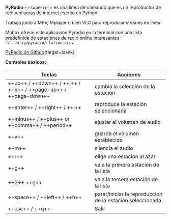 <div class="gal1">
    <a href="../../img/PyRadio.jpg" title="PyRadio - command line internet radio player"><img src="../../img/PyRadio.jpg" alt="" /></a>
</div>

**PyRadio** ++super+r++  es una línea de comando que es un reproductor de radioemisoras de internet escrito en Python.


Trabaja junto a MPV, Mplayer o bien  VLC para reproducir streams en línea.

Mabox ofrece este aplicacion Pyradio en la terminal con una lista predefinida de estaciones de radio online interesantes `~/.config/pyradio/stations.csv`

[PyRadio on Github](https://github.com/coderholic/pyradio){target=blank}

**Controles básicos:**

|Teclas	|Acciones|
|--|--|
|++up++ / ++down++ / ++j++ / ++k++ / ++page-up++ / ++page-down++ |	cambia la selección de la estación|
|++enter++ / ++right++ / ++l++	|reproduce la estación seleccionada|
|++minus++ / ++plus++ or ++comma++ / ++period++ |	ajustar el volumen de audio|
|++v++	|guarda el volumen establecido|
|++m++	|silencia el audio|
|++r++ |	elige una estacion al azar|
|++g++	| va a la primera estación de la lista|
|++3++ ++g++	|va  a la tercera estación de la lista|
|++space++ / ++left++ / ++h++ |	parar/iniciar la reproducción de la estación seleccionada|
|++esc++ / ++q++	|Salir|
